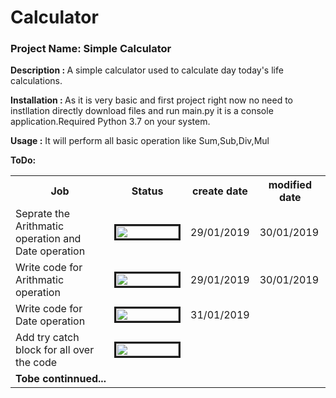 # Calculator
<h3>Project Name: Simple Calculator</h3>

<b>Description : </b>
  A simple calculator used to calculate day today's life calculations.
  
<b>Installation : </b>
  As it is very basic and first project right now no need to instllation directly download files and run main.py it is a console application.Required Python 3.7 on your system.
  
<b>Usage :</b>
 It will perform all basic operation like Sum,Sub,Div,Mul

 <b>ToDo: </b>
 
<table class="tg">
  <tr>
    <th>Job</th>
    <th>Status</th>
    <th>create date</th>
    <th>modified date</th>
  </tr>
  <tr>
    <td>Seprate the Arithmatic operation and Date operation</td>
    <td><img src="http://progressed.io/bar/50" alt="" border=3 height=20 width=100></img></td>
    <td>29/01/2019</td>
    <td>30/01/2019</td>
  </tr>
  <tr>
    <td>Write code for Arithmatic operation</td>
    <td><img src="http://progressed.io/bar/100" alt="" border=3 height=20 width=100></img></td>
    <td>29/01/2019</td>
    <td>30/01/2019</td>
  </tr>
  <tr>
    <td>Write code for Date operation</td>
    <td><img src="http://progressed.io/bar/12" alt="" border=3 height=20 width=100></img></td>
    <td>31/01/2019</td>
    <td></td>
  </tr>
  <tr>
    <td>Add try catch block for all over the code</td>
    <td><img src="http://progressed.io/bar/20" alt="" border=3 height=20 width=100></img></td>
    <td></td>
    <td></td>
  </tr>
 
  <tr>
    <td colspan=4><b>Tobe continnued...</b></td>
    
  </tr>
</table>
